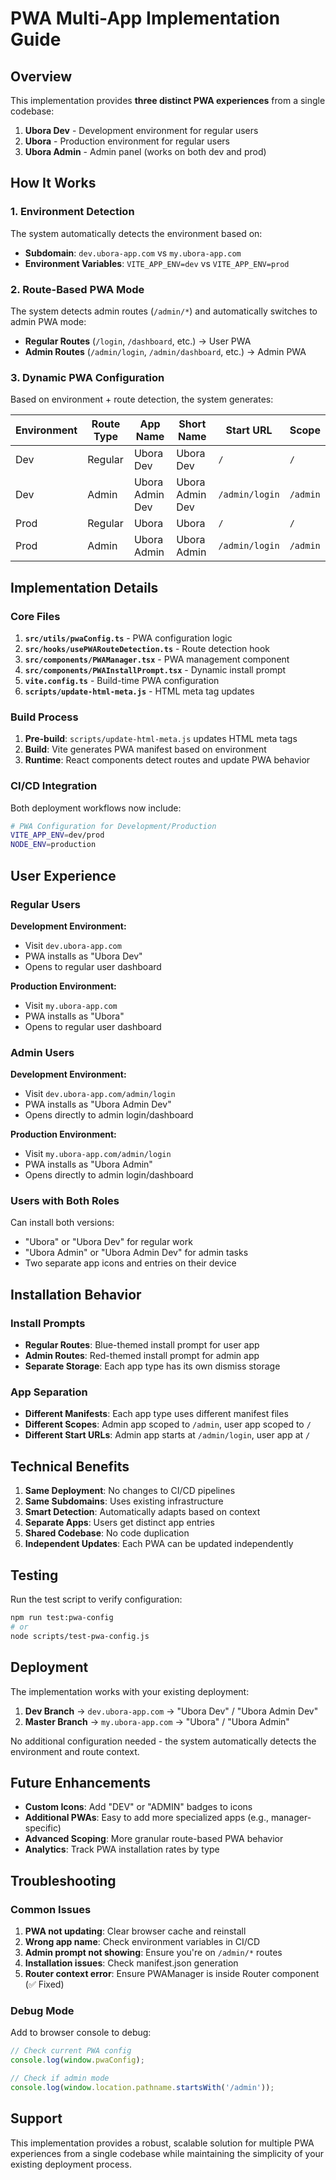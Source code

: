 # PWA Multi-App Implementation Guide

## Overview

This implementation provides **three distinct PWA experiences** from a single codebase:

1. **Ubora Dev** - Development environment for regular users
2. **Ubora** - Production environment for regular users  
3. **Ubora Admin** - Admin panel (works on both dev and prod)

## How It Works

### 1. Environment Detection

The system automatically detects the environment based on:
- **Subdomain**: `dev.ubora-app.com` vs `my.ubora-app.com`
- **Environment Variables**: `VITE_APP_ENV=dev` vs `VITE_APP_ENV=prod`

### 2. Route-Based PWA Mode

The system detects admin routes (`/admin/*`) and automatically switches to admin PWA mode:
- **Regular Routes** (`/login`, `/dashboard`, etc.) → User PWA
- **Admin Routes** (`/admin/login`, `/admin/dashboard`, etc.) → Admin PWA

### 3. Dynamic PWA Configuration

Based on environment + route detection, the system generates:

| Environment | Route Type | App Name | Short Name | Start URL | Scope |
|-------------|------------|----------|------------|-----------|-------|
| Dev | Regular | Ubora Dev | Ubora Dev | `/` | `/` |
| Dev | Admin | Ubora Admin Dev | Ubora Admin Dev | `/admin/login` | `/admin` |
| Prod | Regular | Ubora | Ubora | `/` | `/` |
| Prod | Admin | Ubora Admin | Ubora Admin | `/admin/login` | `/admin` |

## Implementation Details

### Core Files

1. **`src/utils/pwaConfig.ts`** - PWA configuration logic
2. **`src/hooks/usePWARouteDetection.ts`** - Route detection hook
3. **`src/components/PWAManager.tsx`** - PWA management component
4. **`src/components/PWAInstallPrompt.tsx`** - Dynamic install prompt
5. **`vite.config.ts`** - Build-time PWA configuration
6. **`scripts/update-html-meta.js`** - HTML meta tag updates

### Build Process

1. **Pre-build**: `scripts/update-html-meta.js` updates HTML meta tags
2. **Build**: Vite generates PWA manifest based on environment
3. **Runtime**: React components detect routes and update PWA behavior

### CI/CD Integration

Both deployment workflows now include:
```bash
# PWA Configuration for Development/Production
VITE_APP_ENV=dev/prod
NODE_ENV=production
```

## User Experience

### Regular Users

**Development Environment:**
- Visit `dev.ubora-app.com`
- PWA installs as "Ubora Dev"
- Opens to regular user dashboard

**Production Environment:**
- Visit `my.ubora-app.com`
- PWA installs as "Ubora"
- Opens to regular user dashboard

### Admin Users

**Development Environment:**
- Visit `dev.ubora-app.com/admin/login`
- PWA installs as "Ubora Admin Dev"
- Opens directly to admin login/dashboard

**Production Environment:**
- Visit `my.ubora-app.com/admin/login`
- PWA installs as "Ubora Admin"
- Opens directly to admin login/dashboard

### Users with Both Roles

Can install both versions:
- "Ubora" or "Ubora Dev" for regular work
- "Ubora Admin" or "Ubora Admin Dev" for admin tasks
- Two separate app icons and entries on their device

## Installation Behavior

### Install Prompts

- **Regular Routes**: Blue-themed install prompt for user app
- **Admin Routes**: Red-themed install prompt for admin app
- **Separate Storage**: Each app type has its own dismiss storage

### App Separation

- **Different Manifests**: Each app type uses different manifest files
- **Different Scopes**: Admin app scoped to `/admin`, user app scoped to `/`
- **Different Start URLs**: Admin app starts at `/admin/login`, user app at `/`

## Technical Benefits

1. **Same Deployment**: No changes to CI/CD pipelines
2. **Same Subdomains**: Uses existing infrastructure
3. **Smart Detection**: Automatically adapts based on context
4. **Separate Apps**: Users get distinct app entries
5. **Shared Codebase**: No code duplication
6. **Independent Updates**: Each PWA can be updated independently

## Testing

Run the test script to verify configuration:
```bash
npm run test:pwa-config
# or
node scripts/test-pwa-config.js
```

## Deployment

The implementation works with your existing deployment:

1. **Dev Branch** → `dev.ubora-app.com` → "Ubora Dev" / "Ubora Admin Dev"
2. **Master Branch** → `my.ubora-app.com` → "Ubora" / "Ubora Admin"

No additional configuration needed - the system automatically detects the environment and route context.

## Future Enhancements

- **Custom Icons**: Add "DEV" or "ADMIN" badges to icons
- **Additional PWAs**: Easy to add more specialized apps (e.g., manager-specific)
- **Advanced Scoping**: More granular route-based PWA behavior
- **Analytics**: Track PWA installation rates by type

## Troubleshooting

### Common Issues

1. **PWA not updating**: Clear browser cache and reinstall
2. **Wrong app name**: Check environment variables in CI/CD
3. **Admin prompt not showing**: Ensure you're on `/admin/*` routes
4. **Installation issues**: Check manifest.json generation
5. **Router context error**: Ensure PWAManager is inside Router component (✅ Fixed)

### Debug Mode

Add to browser console to debug:
```javascript
// Check current PWA config
console.log(window.pwaConfig);

// Check if admin mode
console.log(window.location.pathname.startsWith('/admin'));
```

## Support

This implementation provides a robust, scalable solution for multiple PWA experiences from a single codebase while maintaining the simplicity of your existing deployment process.
